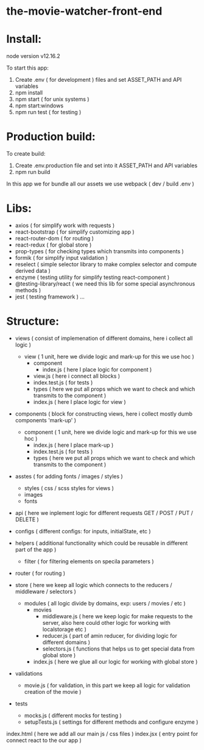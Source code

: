 # the-movie-watcher-front-end

# Install:

node version v12.16.2

To start this app:
  1. Create .env ( for development ) files and set ASSET_PATH and API variables
  2. npm install 
  3. npm start ( for unix systems )
  4. npm start:windows
  5. npm run test ( for testing )

# Production build:

To create build:
  1. Create .env.production file and set into it ASSET_PATH and API variables
  2. npm run build

In this app we for bundle all our assets we use webpack ( dev / build .env )

# Libs:

  - axios ( for simplify work with requests )
  - react-bootstrap ( for simplify customizing app )
  - react-router-dom ( for routing )
  - react-redux ( for global store )
  - prop-types ( for checking types which transmits into components )
  - formik ( for simplify input validation )
  - reselect ( simple selector library to make complex selector and compute derived data )
  - enzyme ( testing utility for simplify testing react-component )
  - @testing-library/react ( we need this lib for some special asynchronous methods )
  - jest ( testing framework )
  ...

# Structure:

- views ( consist of implemenation of different domains, here i collect all logic )
  - view ( 1 unit, here we divide logic and mark-up for this we use hoc )
    - component
      - index.js ( here I place logic for component )
    - view.js ( here i connect all blocks )
    - index.test.js ( for tests )
    - types ( here we put all props which we want to check and which transmits to the component )
    - index.js ( here I place logic for view )

- components ( block for constructing views, here i collect mostly dumb components 'mark-up' )
  - component ( 1 unit, here we divide logic and mark-up for this we use hoc )
    - index.js ( here I place mark-up )
    - index.test.js ( for tests )
    - types ( here we put all props which we want to check and which transmits to the component )

- asstes ( for adding fonts / images / styles )
  - styles ( css / scss styles for views )
  - images
  - fonts

- api ( here we inplement logic for different requests GET / POST / PUT / DELETE )

- configs ( different configs: for inputs, initialState, etc )

- helpers ( additional functionality which could be reusable in different part of the app )
  - filter ( for filtering elements on specila parameters )

- router ( for routing )

- store ( here we keep all logic which connects to the reducers / middleware / selectors )
  - modules ( all logic divide by domains, exp: users / movies / etc )
    - movies
      - middleware.js ( here we keep logic for make requests to the server, also here could other logic for working with localstorage etc )
      - reducer.js ( part of amin reducer, for dividing logic for different domains )
      - selectors.js ( functions that helps us to get special data from global store )
    - index.js ( here we glue all our logic for working with global store )
    
- validations
  - movie.js ( for validation, in this part we keep all logic for validation creation of the movie )

- tests
  - mocks.js ( different mocks for testing )
  - setupTests.js ( settings for different methods and configure enzyme )

index.html ( here we add all our main js / css files )
index.jsx ( entry point for connect react to the our app )
